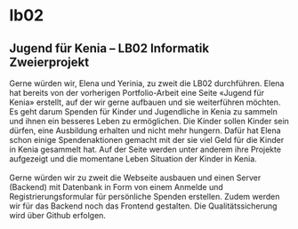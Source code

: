 # lb02
<h2> Jugend für Kenia – LB02 Informatik Zweierprojekt </h2>
<p>
Gerne würden wir, Elena und Yerinia, zu zweit die LB02 durchführen. Elena hat bereits von der vorherigen Portfolio-Arbeit eine Seite «Jugend für Kenia» erstellt, auf der wir gerne aufbauen und sie weiterführen möchten. Es geht darum Spenden für Kinder und Jugendliche in Kenia zu sammeln und ihnen ein besseres Leben zu ermöglichen. Die Kinder sollen Kinder sein dürfen, eine Ausbildung erhalten und nicht mehr hungern. Dafür hat Elena schon einige Spendenaktionen gemacht mit der sie viel Geld für die Kinder in Kenia gesammelt hat. Auf der Seite werden unter anderem ihre Projekte aufgezeigt und die momentane Leben Situation der Kinder in Kenia.<br>
  <br>
Gerne würden wir zu zweit die Webseite ausbauen und einen Server (Backend) mit Datenbank in Form von einem Anmelde und Registrierungsformular für persönliche Spenden erstellen. Zudem werden wir für das Backend noch das Frontend gestalten. Die Qualitätssicherung wird über Github erfolgen.
</p>

